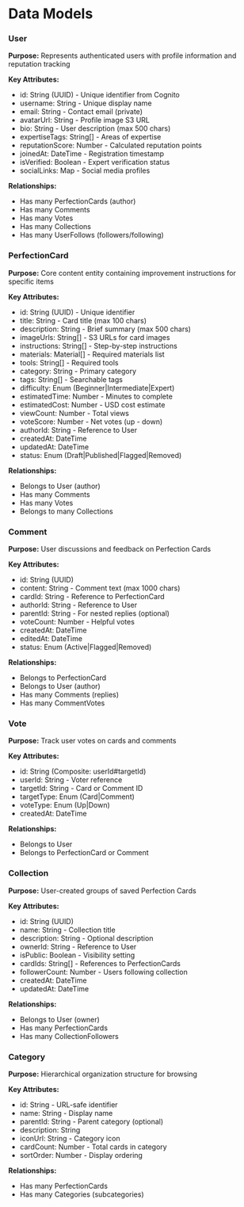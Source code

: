 # Data Models

### User
**Purpose:** Represents authenticated users with profile information and reputation tracking

**Key Attributes:**
- id: String (UUID) - Unique identifier from Cognito
- username: String - Unique display name
- email: String - Contact email (private)
- avatarUrl: String - Profile image S3 URL
- bio: String - User description (max 500 chars)
- expertiseTags: String[] - Areas of expertise
- reputationScore: Number - Calculated reputation points
- joinedAt: DateTime - Registration timestamp
- isVerified: Boolean - Expert verification status
- socialLinks: Map - Social media profiles

**Relationships:**
- Has many PerfectionCards (author)
- Has many Comments
- Has many Votes
- Has many Collections
- Has many UserFollows (followers/following)

### PerfectionCard
**Purpose:** Core content entity containing improvement instructions for specific items

**Key Attributes:**
- id: String (UUID) - Unique identifier
- title: String - Card title (max 100 chars)
- description: String - Brief summary (max 500 chars)
- imageUrls: String[] - S3 URLs for card images
- instructions: String[] - Step-by-step instructions
- materials: Material[] - Required materials list
- tools: String[] - Required tools
- category: String - Primary category
- tags: String[] - Searchable tags
- difficulty: Enum (Beginner|Intermediate|Expert)
- estimatedTime: Number - Minutes to complete
- estimatedCost: Number - USD cost estimate
- viewCount: Number - Total views
- voteScore: Number - Net votes (up - down)
- authorId: String - Reference to User
- createdAt: DateTime
- updatedAt: DateTime
- status: Enum (Draft|Published|Flagged|Removed)

**Relationships:**
- Belongs to User (author)
- Has many Comments
- Has many Votes
- Belongs to many Collections

### Comment
**Purpose:** User discussions and feedback on Perfection Cards

**Key Attributes:**
- id: String (UUID)
- content: String - Comment text (max 1000 chars)
- cardId: String - Reference to PerfectionCard
- authorId: String - Reference to User
- parentId: String - For nested replies (optional)
- voteCount: Number - Helpful votes
- createdAt: DateTime
- editedAt: DateTime
- status: Enum (Active|Flagged|Removed)

**Relationships:**
- Belongs to PerfectionCard
- Belongs to User (author)
- Has many Comments (replies)
- Has many CommentVotes

### Vote
**Purpose:** Track user votes on cards and comments

**Key Attributes:**
- id: String (Composite: userId#targetId)
- userId: String - Voter reference
- targetId: String - Card or Comment ID
- targetType: Enum (Card|Comment)
- voteType: Enum (Up|Down)
- createdAt: DateTime

**Relationships:**
- Belongs to User
- Belongs to PerfectionCard or Comment

### Collection
**Purpose:** User-created groups of saved Perfection Cards

**Key Attributes:**
- id: String (UUID)
- name: String - Collection title
- description: String - Optional description
- ownerId: String - Reference to User
- isPublic: Boolean - Visibility setting
- cardIds: String[] - References to PerfectionCards
- followerCount: Number - Users following collection
- createdAt: DateTime
- updatedAt: DateTime

**Relationships:**
- Belongs to User (owner)
- Has many PerfectionCards
- Has many CollectionFollowers

### Category
**Purpose:** Hierarchical organization structure for browsing

**Key Attributes:**
- id: String - URL-safe identifier
- name: String - Display name
- parentId: String - Parent category (optional)
- description: String
- iconUrl: String - Category icon
- cardCount: Number - Total cards in category
- sortOrder: Number - Display ordering

**Relationships:**
- Has many PerfectionCards
- Has many Categories (subcategories)
